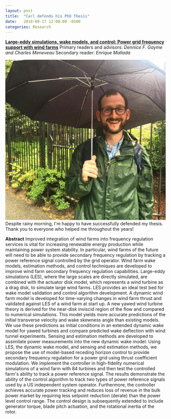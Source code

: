 ```yaml
---
layout: post
title:  "Carl defends his PhD Thesis"
date:   2018-09-17 12:00:00 -0500
categories: Research
---
```


**[Large-eddy simulations, wake models, and control: Power grid frequency support with wind farms](https://github.com/crshapiro/phd-thesis/raw/master/root.pdf)**
Primary readers and advisors: *Dennice F. Gayme and Charles Meneveau*
Secondary reader: *Enrique Mallada*

![carldefense](/img/defense.jpg)
Despite rainy morning, I'm happy to have successfully defended my thesis. Thank you to everyone who helped me throughout the years!

**Abstract**
Improved integration of wind farms into frequency regulation services is vital for increasing renewable energy production while maintaining power system stability. In particular, wind farms of the future will need to be able to provide secondary frequency regulation by tracking a power reference signal controlled by the grid operator. Wind farm wake models, estimation methods, and control techniques are developed to improve wind farm secondary frequency regulation capabilities. Large-eddy simulations (LES), where the large scales are directly simulated, are combined with the actuator disk model, which represents a wind turbine as a drag disk, to simulate large wind farms. LES provides an ideal test bed for wake model validation and control algorithm development. A dynamic wind farm model is developed for time-varying changes in wind farm thrust and validated against LES of a wind farm at start up. A new yawed wind turbine theory is derived for the near-disk inviscid region of the flow and compared to numerical simulations. This model yields more accurate predictions of the initial transverse velocity and wake skewness angle than existing models. We use these predictions as initial conditions in an extended dynamic wake model for yawed turbines and compare predicted wake deflection with wind tunnel experiments. Sensing and estimation methods are developed to assimilate power measurements into the new dynamic wake model. Using LES, the dynamic wake model, and sensing and estimation methods, we propose the use of model-based receding horizon control to provide secondary frequency regulation for a power grid using thrust coefficient modulation.  We implement the controller in high-fidelity numerical simulations of a wind farm with 84 turbines and then test the controlled farm's ability to track a power reference signal. The results demonstrate the ability of the control algorithm to track two types of power reference signals used by a US independent system operator. Furthermore, the controller achieves accurate power tracking and reduces loss of revenue in the bulk power market by requiring less setpoint reduction (derate) than the power level control range. The control design is subsequently extended to include generator torque, blade pitch actuation, and the rotational inertia of the rotor.
